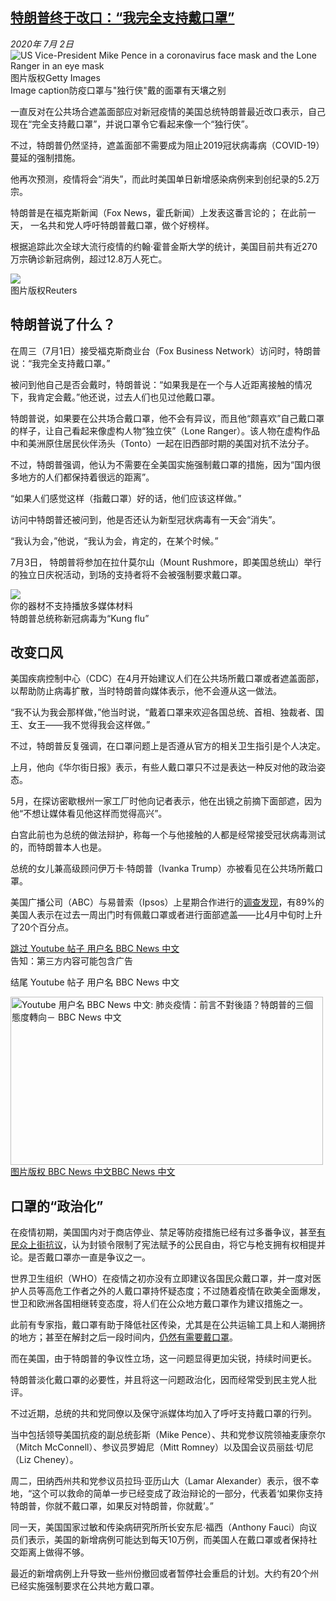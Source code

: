 <!--1593686806000-->
[特朗普终于改口：“我完全支持戴口罩”](http://www.bbc.com/zhongwen/simp/world-53263390)
------

<div><i>2020年 7月 2日</i></div><div><div class="story-body__inner" property="articleBody"><div class="media-landscape has-caption full-width lead"><span class="image-and-copyright-container"><img class="js-image-replace" alt="US Vice-President Mike Pence in a coronavirus face mask and the Lone Ranger in an eye mask" src="https://images.weserv.nl/?url=ichef.bbci.co.uk/news/640/cpsprodpb/11129/production/_113192996_9981aadf-fe95-47bb-b1b5-7f40d55680fa.jpg"><span class="off-screen">图片版权</span><span class="story-image-copyright">Getty Images</span></span><figcaption class="media-caption"><span class="off-screen">Image caption</span><span class="media-caption__text">防疫口罩与"独行侠"戴的面罩有天壤之别</span></figcaption></div><p class="story-body__introduction">一直反对在公共场合遮盖面部应对新冠疫情的美国总统特朗普最近改口表示，自己现在“完全支持戴口罩”，并说口罩令它看起来像一个“独行侠”。</p><div id="bbccom_mpu_3" class="bbccom_slot mpu-ad" aria-hidden="true"><div class="bbccom_advert"></div></div><p>不过，特朗普仍然坚持，遮盖面部不需要成为阻止2019冠状病毒病（COVID-19）蔓延的强制措施。</p><p>他再次预测，疫情将会“消失”，而此时美国单日新增感染病例来到创纪录的5.2万宗。</p><div id="bbccom_mpu_1_2" class="bbccom_slot mpu-ad" aria-hidden="true"><div class="bbccom_advert"></div></div><p>特朗普是在福克斯新闻（Fox News，霍氏新闻）上发表这番言论的； 在此前一天， 一名共和党人呼吁特朗普戴口罩，做个好榜样。</p><p>根据追踪此次全球大流行疫情的约翰·霍普金斯大学的统计，美国目前共有近270万宗确诊新冠病例，超过12.8万人死亡。</p><div class="media-landscape no-caption full-width"><span class="image-and-copyright-container"><img src="https://images.weserv.nl/?url=ichef.bbci.co.uk/news/640/cpsprodpb/9D1B/production/_113191204_trump1.jpg"><br><span class="off-screen">图片版权</span><span class="story-image-copyright">Reuters</span></span></div><h2 class="story-body__crosshead"> 特朗普说了什么？</h2><p>在周三（7月1日）接受福克斯商业台（Fox Business Network）访问时，特朗普说：“我完全支持戴口罩。”</p><p>被问到他自己是否会戴时，特朗普说：“如果我是在一个与人近距离接触的情况下，我肯定会戴。”他还说，过去人们也见过他戴口罩。</p><p>特朗普说，如果要在公共场合戴口罩，他不会有异议，而且他“颇喜欢”自己戴口罩的样子，让自己看起来像虚构人物“独立侠”（Lone Ranger）。该人物在虚构作品中和美洲原住居民伙伴汤头（Tonto）一起在旧西部时期的美国对抗不法分子。</p><p>不过，特朗普强调，他认为不需要在全美国实施强制戴口罩的措施，因为“国内很多地方的人们都保持着很远的距离”。</p><p>“如果人们感觉这样（指戴口罩）好的话，他们应该这样做。”</p><p>访问中特朗普还被问到，他是否还认为新型冠状病毒有一天会“消失”。</p><p>“我认为会，”他说，“我认为会，肯定的，在某个时候。”</p><p>7月3日， 特朗普将参加在拉什莫尔山（Mount Rushmore，即美国总统山）举行的独立日庆祝活动，到场的支持者将不会被强制要求戴口罩。</p><div class="media-with-caption"><div class="player-with-placeholder"><img class="media-placeholder player-with-placeholder__image narrative-video-placeholder" src="https://images.weserv.nl/?url=ichef.bbci.co.uk/images/ic/720x405/p08hz4wj.jpg"><div class="player-with-placeholder__caption">你的器材不支持播放多媒体材料</div><div class="player-with-placeholder"><div class="media-player-wrapper"><div class="js-media-player-unprocessed media-player" data-playable='{"settings":{"counterName":"zhongwensimp.world.story.53263390.page","edition":"US","pageType":"eav2","uniqueID":"53263390","ui":{"locale":{"lang":"zh-hans"}},"externalEmbedUrl":"https:\/\/www.bbc.com\/zhongwen\/simp\/world-53263390\/embed","insideIframe":false,"statsObject":{"clipPID":"p08hz3ml"},"playlistObject":{"title":"\u7279\u6717\u666e\u603b\u7edf\u79f0\u65b0\u51a0\u75c5\u6bd2\u4e3a\u201cKung flu\u201d","holdingImageURL":"https:\/\/ichef.bbci.co.uk\/images\/ic\/$recipe\/p08hz4wj.jpg","guidance":"","embedRights":"allowed","summary":"\u7279\u6717\u666e\u603b\u7edf\u79f0\u65b0\u51a0\u75c5\u6bd2\u4e3a\u201cKung flu\u201d","liveRewind":false,"simulcast":false,"items":[{"vpid":"p08hz3ms","live":false,"duration":68,"kind":"programme"}]}},"otherSettings":{"advertisingAllowed":true,"continuousPlayCfg":{"enabled":false},"isAutoplayOnForAudience":false}}'></div></div></div></div>    <figcaption class="media-with-caption__caption"><span class="off-screen"></span>特朗普总统称新冠病毒为“Kung flu”</figcaption></div><h2 class="story-body__crosshead">改变口风</h2><p>美国疾病控制中心（CDC）在4月开始建议人们在公共场所戴口罩或者遮盖面部，以帮助防止病毒扩散，当时特朗普向媒体表示，他不会遵从这一做法。</p><p>“我不认为我会那样做，”他当时说，“戴着口罩来欢迎各国总统、首相、独裁者、国王、女王——我不觉得我会这样做。”</p><p>不过，特朗普反复强调，在口罩问题上是否遵从官方的相关卫生指引是个人决定。</p><p>上月，他向《华尔街日报》表示，有些人戴口罩只不过是表达一种反对他的政治姿态。</p><p>5月，在探访密歇根州一家工厂时他向记者表示，他在出镜之前摘下面部遮，因为他“不想让媒体看见他这样而觉得高兴”。</p><p>白宫此前也为总统的做法辩护，称每一个与他接触的人都是经常接受冠状病毒测试的，而特朗普本人也是。</p><p>总统的女儿兼高级顾问伊万卡·特朗普（Ivanka Trump）亦被看见在公共场所戴口罩。</p><p>美国广播公司（ABC）与易普索（Ipsos）上星期合作进行的<a href="https://abcnews.go.com/Politics/89-americans-wear-masks-public-coronavirus-pandemic-persists/story?id=71455062" class="story-body__link-external">调查发现</a>，有89%的美国人表示在过去一周出门时有佩戴口罩或者进行面部遮盖——比4月中旬时上升了20个百分点。</p><div class="social-embed"><div class="social-embed-post social-embed-youtube"><div class="embed embed-iframe" data-iframe="&lt;iframe width=&quot;480&quot; height=&quot;270&quot; src=&quot;https://www.youtube.com/embed/QbqIIEeTfUA?feature=oembed&quot; frameborder=&quot;0&quot; allow=&quot;accelerometer; autoplay; encrypted-media; gyroscope; picture-in-picture&quot; allowfullscreen&gt;&lt;/iframe&gt;"><div class="embed-region embed-core-hidden" role="region" aria-label="Youtube 用户名 BBC News 中文"><a class="off-screen jump-link" href="#jump-linkhttps://www.youtube.com/watch?v=QbqIIEeTfUA&amp;t=2s">跳过 Youtube 帖子  用户名 BBC News 中文</a><div class="embed embed-iframe-inner youtube-video"></div><div class="media-with-caption__caption embed-youtube-warning">告知：第三方内容可能包含广告</div><p class="off-screen" id="jump-linkhttps://www.youtube.com/watch?v=QbqIIEeTfUA&amp;t=2s" tabindex="-1">结尾 Youtube 帖子  用户名 BBC News 中文</p></div></div><noscript><div class="embed-image-wrap" style="max-width: 500px"><a href="https://www.youtube.com/watch?v=QbqIIEeTfUA&amp;t=2s"><div class="media-landscape full-width embed-screenshot-nonejs"><span class="image-and-copyright-container"><img class="js-image-replace" alt="Youtube 用户名 BBC News 中文: 肺炎疫情：前言不對後語？特朗普的三個態度轉向－ BBC News 中文" src="https://images.weserv.nl/?url=ichef.bbci.co.uk/news/1024/socialembed/https://www.youtube.com/watch?v=QbqIIEeTfUA&amp;t=2s~/zhongwen/simp/world-53263390" width="500" height="269"><span class="off-screen">图片版权 BBC News 中文</span><span class="story-image-copyright" aria-hidden="true">BBC News 中文</span></span></div></a></div></noscript></div></div><h2 class="story-body__crosshead">口罩的“政治化”</h2><p>在疫情初期，美国国内对于商店停业、禁足等防疫措施已经有过多番争议，甚至<a href="https://www.bbc.com/zhongwen/simp/world-52476669" class="story-body__link">有民众上街抗议</a>，认为封锁令限制了宪法赋予的公民自由，将它与枪支拥有权相提并论。是否戴口罩亦一直是争议之一。</p><p>世界卫生组织（WHO）在疫情之初亦没有立即建议各国民众戴口罩，并一度对医护人员等高危工作者之外的人戴口罩持怀疑态度；不过随着疫情在欧美全面爆发，世卫和欧洲各国相继转变态度，将人们在公众地方戴口罩作为建议措施之一。</p><p>此前有专家指，戴口罩有助于降低社区传染，尤其是在公共运输工具上和人潮拥挤的地方；甚至在解封之后一段时间内，<a href="https://www.bbc.com/zhongwen/simp/science-52551888" class="story-body__link">仍然有需要戴口罩</a>。</p><p>而在美国，由于特朗普的争议性立场，这一问题显得更加尖锐，持续时间更长。</p><p>特朗普淡化戴口罩的必要性，并且将这一问题政治化，因而经常受到民主党人批评。</p><p>不过近期，总统的共和党同僚以及保守派媒体均加入了呼吁支持戴口罩的行列。</p><p>当中包括领导美国抗疫的副总统彭斯（Mike Pence）、共和党参议院领袖麦康奈尔（Mitch McConnell）、参议员罗姆尼（Mitt Romney）以及国会议员丽兹·切尼（Liz Cheney）。</p><p>周二，田纳西州共和党参议员拉玛·亚历山大（Lamar Alexander）表示，很不幸地，“这个可以救命的简单一步已经变成了政治辩论的一部分，代表着‘如果你支持特朗普，你就不戴口罩，如果反对特朗普，你就戴’。”</p><p>同一天，美国国家过敏和传染病研究所所长安东尼·福西（Anthony Fauci）向议员们表示，美国的新增病例可能达到每天10万例，而美国人在戴口罩或者保持社交距离上做得不够。</p><p>最近的新增病例上升导致一些州份撤回或者暂停社会重启的计划。大约有20个州已经实施强制要求在公共地方戴口罩。</p></div></div>
